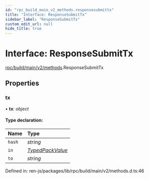 ```yaml
---
id: "rpc_build_main_v2_methods.responsesubmittx"
title: "Interface: ResponseSubmitTx"
sidebar_label: "ResponseSubmitTx"
custom_edit_url: null
hide_title: true
---
```


# Interface: ResponseSubmitTx

[rpc/build/main/v2/methods](../modules/rpc_build_main_v2_methods.md).ResponseSubmitTx

## Properties

### tx

• **tx**: *object*

#### Type declaration:

Name | Type |
:------ | :------ |
`hash` | *string* |
`in` | [*TypedPackValue*](rpc_build_main_v2.typedpackvalue.md) |
`to` | *string* |

Defined in: ren-js/packages/lib/rpc/build/main/v2/methods.d.ts:46
